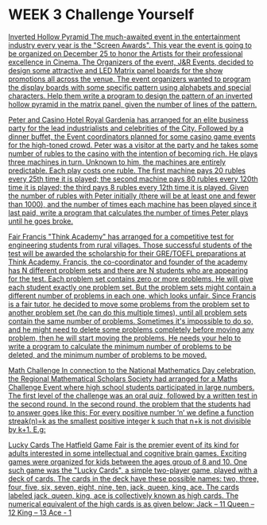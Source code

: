 # WEEK 3 Challenge Yourself

[Inverted Hollow Pyramid The much-awaited event in the entertainment industry every year is the "Screen Awards". This year the event is going to be organized on December 25 to honor the Artists for their professional excellence in Cinema. The Organizers of the event, J&R Events, decided to design some attractive and LED Matrix panel boards for the show promotions all across the venue. The event organizers wanted to program the display boards with some specific pattern using alphabets and special characters. Help them write a program to design the pattern of an inverted hollow pyramid in the matrix panel, given the number of lines of the pattern.](https://github.com/atharva-narkhede/Python/blob/main/Week%203/Challenge%20Yourself/Inverted_Hollow_Pyramid.py)

[Peter and Casino   Hotel Royal Gardenia has arranged for an elite business party for the lead industrialists and celebrities of the City. Followed by a dinner buffet, the Event coordinators planned for some casino game events for the high-toned crowd. Peter was a visitor at the party and he takes some number of rubles to the casino with the intention of becoming rich. He plays three machines in turn. Unknown to him, the machines are entirely predictable. Each play costs one ruble. The first machine pays 20 rubles every 25th time it is played; the second machine pays 80 rubles every 120th time it is played; the third pays 8 rubles every 12th time it is played.  Given the number of rubles with Peter initially (there will be at least one and fewer than 1000), and the number of times each machine has been played since it last paid, write a program that calculates the number of times Peter plays until he goes broke.](https://github.com/atharva-narkhede/Python/blob/main/Week%203/Challenge%20Yourself/Peter_and_Casino.py)

[Fair Francis  "Think Academy" has arranged for a competitive test for engineering students from rural villages. Those successful students of the test will be awarded the scholarship for their GRE/TOEFL preparations at Think Academy. Francis, the co-coordinator and founder of the academy has N different problem sets and there are N students who are appearing for the test. Each problem set contains zero or more problems. He will give each student exactly one problem set. But the problem sets might contain a different number of problems in each one, which looks unfair.  Since Francis is a fair tutor, he decided to move some problems from the problem set to another problem set (he can do this multiple times), until all problem sets contain the same number of problems.  Sometimes it's impossible to do so, and he might need to delete some problems completely before moving any problem, then he will start moving the problems. He needs your help to write a program to calculate the minimum number of problems to be deleted, and the minimum number of problems to be moved.](https://github.com/atharva-narkhede/Python/blob/main/Week%203/Challenge%20Yourself/Fair_Francis.py)

[Math Challenge   In connection to the National Mathematics Day celebration, the Regional Mathematical Scholars Society had arranged for a Maths Challenge Event where high school students participated in large numbers. The first level of the challenge was an oral quiz, followed by a written test in the second round.  In the second round, the problem that the students had to answer goes like this:  For every positive number ‘n’ we define a function streak(n)=k as the smallest positive integer k such that n+k is not divisible by k+1.  E.g:](https://github.com/atharva-narkhede/Python/blob/main/Week%203/Challenge%20Yourself/Math_Challenge.py)

[Lucky Cards   The Hatfield Game Fair is the premier event of its kind for adults interested in some intellectual and cognitive brain games. Exciting games were organized for kids between the ages group of 8 and 10. One such game was the "Lucky Cards", a simple two-player game, played with a deck of cards. The cards in the deck have these possible names: two, three, four, five, six, seven, eight, nine, ten, jack, queen, king, ace. The cards labeled jack, queen, king, ace is collectively known as high cards.  The numerical equivalent of the high cards is as given below:  Jack – 11  Queen – 12  King – 13  Ace - 1](https://github.com/atharva-narkhede/Python/blob/main/Week%203/Challenge%20Yourself/Lucky_Cards.py)
